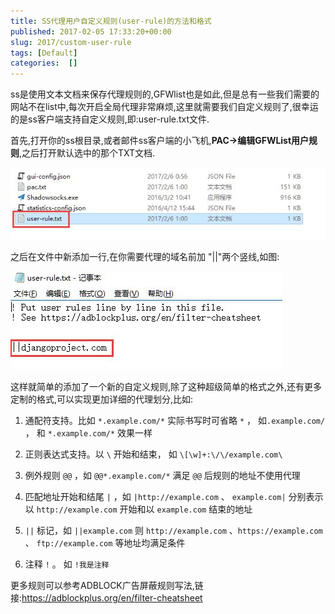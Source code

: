 ```yaml
---
title: SS代理用户自定义规则(user-rule)的方法和格式
published: 2017-02-05 17:33:20+00:00
slug: 2017/custom-user-rule
tags: [Default]
categories:  []
---
```


ss是使用文本文档来保存代理规则的,GFWlist也是如此,但是总有一些我们需要的网站不在list中,每次开启全局代理非常麻烦,这里就需要我们自定义规则了,很幸运的是ss客户端支持自定义规则,即:user-rule.txt文件.

首先,打开你的ss根目录,或者邮件ss客户端的小飞机,**PAC->编辑GFWList用户规则**,之后打开默认选中的那个TXT文档.

![1](../old_assets/1.jpg)

之后在文件中新添加一行,在你需要代理的域名前加 "||"两个竖线,如图:

![2](../old_assets/2.jpg)

这样就简单的添加了一个新的自定义规则,除了这种超级简单的格式之外,还有更多定制的格式,可以实现更加详细的代理划分,比如:



 	
  1. 通配符支持。比如 `*.example.com/*` 实际书写时可省略 `*` ， 如`.example.com/` ， 和 `*.example.com/*` 效果一样

 	
  2. 正则表达式支持。以 `\` 开始和结束， 如 `\[\w]+:\/\/example.com\`

 	
  3. 例外规则 `@@` ，如 `@@*.example.com/*` 满足 `@@` 后规则的地址不使用代理

 	
  4. 匹配地址开始和结尾 `|` ，如 `|http://example.com` 、 `example.com|` 分别表示以 `http://example.com` 开始和以 `example.com` 结束的地址

 	
  5. `||` 标记，如 `||example.com` 则 `http://example.com` 、`https://example.com` 、 `ftp://example.com` 等地址均满足条件

 	
  6. 注释 `!` 。 如 `!我是注释`




更多规则可以参考ADBLOCK广告屏蔽规则写法,链接:https://adblockplus.org/en/filter-cheatsheet
